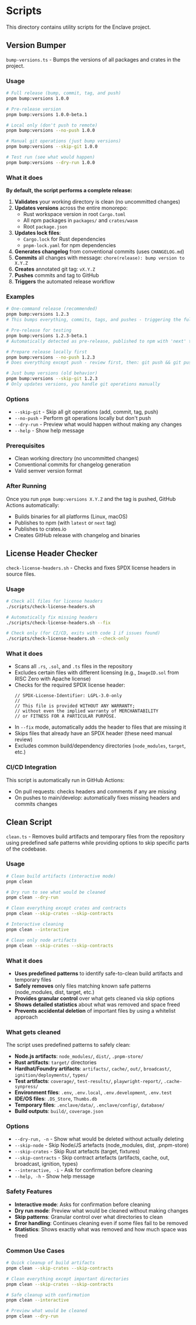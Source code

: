 # Scripts

This directory contains utility scripts for the Enclave project.

## Version Bumper

`bump-versions.ts` - Bumps the versions of all packages and crates in the project.

### Usage

```bash
# Full release (bump, commit, tag, and push)
pnpm bump:versions 1.0.0

# Pre-release version
pnpm bump:versions 1.0.0-beta.1

# Local only (don't push to remote)
pnpm bump:versions --no-push 1.0.0

# Manual git operations (just bump versions)
pnpm bump:versions --skip-git 1.0.0

# Test run (see what would happen)
pnpm bump:versions --dry-run 1.0.0
```

### What it does

**By default, the script performs a complete release:**

1. **Validates** your working directory is clean (no uncommitted changes)
2. **Updates versions** across the entire monorepo:
   - Rust workspace version in root `Cargo.toml`
   - All npm packages in `packages/` and `crates/wasm`
   - Root `package.json`
3. **Updates lock files**:
   - `Cargo.lock` for Rust dependencies
   - `pnpm-lock.yaml` for npm dependencies
4. **Generates changelog** from conventional commits (uses `CHANGELOG.md`)
5. **Commits** all changes with message: `chore(release): bump version to X.Y.Z`
6. **Creates** annotated git tag: `vX.Y.Z`
7. **Pushes** commits and tag to GitHub
8. **Triggers** the automated release workflow

### Examples

```bash
# One-command release (recommended)
pnpm bump:versions 1.2.3
# This bumps everything, commits, tags, and pushes - triggering the full release!

# Pre-release for testing
pnpm bump:versions 1.2.3-beta.1
# Automatically detected as pre-release, published to npm with 'next' tag

# Prepare release locally first
pnpm bump:versions --no-push 1.2.3
# Does everything except push - review first, then: git push && git push --tags

# Just bump versions (old behavior)
pnpm bump:versions --skip-git 1.2.3
# Only updates versions, you handle git operations manually
```

### Options

- `--skip-git` - Skip all git operations (add, commit, tag, push)
- `--no-push` - Perform git operations locally but don't push
- `--dry-run` - Preview what would happen without making any changes
- `--help` - Show help message

### Prerequisites

- Clean working directory (no uncommitted changes)
- Conventional commits for changelog generation
- Valid semver version format

### After Running

Once you run `pnpm bump:versions X.Y.Z` and the tag is pushed, GitHub Actions automatically:

- Builds binaries for all platforms (Linux, macOS)
- Publishes to npm (with `latest` or `next` tag)
- Publishes to crates.io
- Creates GitHub release with changelog and binaries

## License Header Checker

`check-license-headers.sh` - Checks and fixes SPDX license headers in source files.

### Usage

```bash
# Check all files for license headers
./scripts/check-license-headers.sh

# Automatically fix missing headers
./scripts/check-license-headers.sh --fix

# Check only (for CI/CD, exits with code 1 if issues found)
./scripts/check-license-headers.sh --check-only
```

### What it does

- Scans all `.rs`, `.sol`, and `.ts` files in the repository
- Excludes certain files with different licensing (e.g., `ImageID.sol` from RISC Zero with Apache license)
- Checks for the required SPDX license header:
  ```
  // SPDX-License-Identifier: LGPL-3.0-only
  //
  // This file is provided WITHOUT ANY WARRANTY;
  // without even the implied warranty of MERCHANTABILITY
  // or FITNESS FOR A PARTICULAR PURPOSE.
  ```
- In `--fix` mode, automatically adds the header to files that are missing it
- Skips files that already have an SPDX header (these need manual review)
- Excludes common build/dependency directories (`node_modules`, `target`, etc.)

### CI/CD Integration

This script is automatically run in GitHub Actions:

- On pull requests: checks headers and comments if any are missing
- On pushes to main/develop: automatically fixes missing headers and commits changes

## Clean Script

`clean.ts` - Removes build artifacts and temporary files from the repository using predefined safe patterns while providing options to skip specific parts of the codebase.

### Usage

```bash
# Clean build artifacts (interactive mode)
pnpm clean

# Dry run to see what would be cleaned
pnpm clean --dry-run

# Clean everything except crates and contracts
pnpm clean --skip-crates --skip-contracts

# Interactive cleaning
pnpm clean --interactive

# Clean only node artifacts
pnpm clean --skip-crates --skip-contracts
```

### What it does

- **Uses predefined patterns** to identify safe-to-clean build artifacts and temporary files
- **Safely removes** only files matching known safe patterns (node_modules, dist, target, etc.)
- **Provides granular control** over what gets cleaned via skip options
- **Shows detailed statistics** about what was removed and space freed
- **Prevents accidental deletion** of important files by using a whitelist approach

### What gets cleaned

The script uses predefined patterns to safely clean:

- **Node.js artifacts**: `node_modules/`, `dist/`, `.pnpm-store/`
- **Rust artifacts**: `target/` directories
- **Hardhat/Foundry artifacts**: `artifacts/`, `cache/`, `out/`, `broadcast/`, `ignition/deployments/`, `types/`
- **Test artifacts**: `coverage/`, `test-results/`, `playwright-report/`, `.cache-synpress/`
- **Environment files**: `.env`, `.env.local`, `.env.development`, `.env.test`
- **IDE/OS files**: `.DS_Store`, `Thumbs.db`
- **Temporary files**: `.enclave/data/`, `.enclave/config/`, `database/`
- **Build outputs**: `build/`, `coverage.json`

### Options

- `--dry-run, -n` - Show what would be deleted without actually deleting
- `--skip-node` - Skip Node/JS artefacts (node_modules, dist, .pnpm-store)
- `--skip-crates` - Skip Rust artefacts (target, fixtures)
- `--skip-contracts` - Skip contract artefacts (artifacts, cache, out, broadcast, ignition, types)
- `--interactive, -i` - Ask for confirmation before cleaning
- `--help, -h` - Show help message

### Safety Features

- **Interactive mode**: Asks for confirmation before cleaning
- **Dry run mode**: Preview what would be cleaned without making changes
- **Skip patterns**: Granular control over what directories to clean
- **Error handling**: Continues cleaning even if some files fail to be removed
- **Statistics**: Shows exactly what was removed and how much space was freed

### Common Use Cases

```bash
# Quick cleanup of build artifacts
pnpm clean --skip-crates --skip-contracts

# Clean everything except important directories
pnpm clean --skip-crates --skip-contracts

# Safe cleanup with confirmation
pnpm clean --interactive

# Preview what would be cleaned
pnpm clean --dry-run
```

